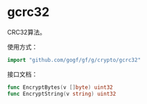 # gcrc32
CRC32算法。

使用方式：
```go
import "github.com/gogf/gf/g/crypto/gcrc32"
```

接口文档：

```go
func EncryptBytes(v []byte) uint32
func EncryptString(v string) uint32
```